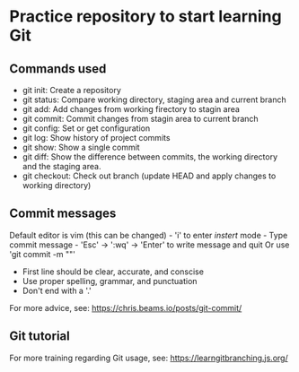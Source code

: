 # Practice repository to start learning Git
## Commands used

- git init: Create a repository
- git status: Compare working directory, staging area and current branch
- git add: Add changes from working firectory to stagin area
- git commit: Commit changes from stagin area to current branch
- git config: Set or get configuration
- git log: Show history of project commits
- git show: Show a single commit
- git diff: Show the difference between commits, the working directory and the staging area. 
- git checkout: Check out branch (update HEAD and apply changes to working directory)

## Commit messages

Default editor is vim (this can be changed)
    - 'i' to enter *instert* mode
    - Type commit message
    - 'Esc' -> ':wq' -> 'Enter' to write message and quit
Or use 'git commit -m "<message>"'

- First line should be clear, accurate, and conscise
- Use proper spelling, grammar, and punctuation
- Don't end with a '.'

For more advice, see: https://chris.beams.io/posts/git-commit/


## Git tutorial

For more training regarding Git usage, see: https://learngitbranching.js.org/
